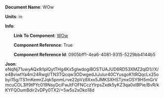 **Document Name**: WOw

**Units**: in

**Info**:

&emsp;&emsp;**Link To Component**: [WOw](/data5/13Component4-5554263b-b36b-4dd9-8e88-401b1c47f762/18WOw-0905bff1-4ea6-4081-9315-5229bb4144b5/timeline.md)

&emsp;&emsp;**Component Reference**: True

&emsp;&emsp;**Component Reference Id**: 0905bff1-4ea6-4081-9315-5229bb4144b5

**Json**: eNqNj71uwyAQx9/lplQytTHg4Kx5gIwdogiBOSTUAJUD6RD53XMZ2qlD1//X/e4BviwtYa4m24RwgI/TN3TQcqw3ODwgedJiJulur40CYusgoK1tRQqcLx25obyi15g/TS1mKemrZJqk5pnmLrve22pVz8Xxx5JMKSXHSTjmxOSY9H5mGrVmcuCOL3If9tPYc019NsyDciFwJtFOFNCczYIrpsZxdk5yKZ3qa0xIBPie/BvR/kKYFQOumBdir2vDPy0TX2/+5w5s2xOko18d

